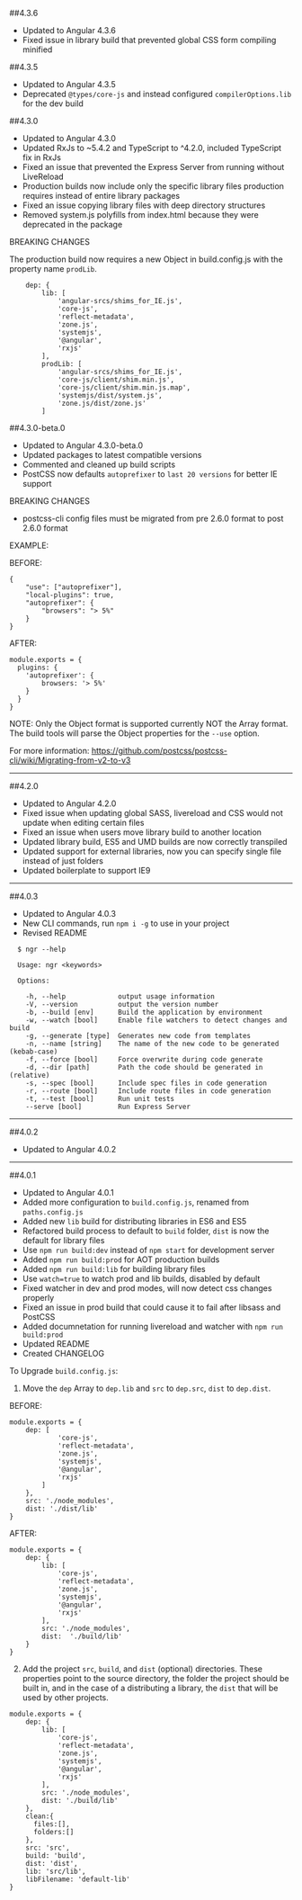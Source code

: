 ##4.3.6

- Updated to Angular 4.3.6
- Fixed issue in library build that prevented global CSS form compiling minified


##4.3.5

- Updated to Angular 4.3.5
- Deprecated `@types/core-js` and instead configured `compilerOptions.lib` for the dev build


##4.3.0

- Updated to Angular 4.3.0
- Updated RxJs to ~5.4.2 and TypeScript to ^4.2.0, included TypeScript fix in RxJs
- Fixed an issue that prevented the Express Server from running without LiveReload
- Production builds now include only the specific library files production requires instead of entire library packages
- Fixed an issue copying library files with deep directory structures
- Removed system.js polyfills from index.html because they were deprecated in the package

BREAKING CHANGES


The production build now requires a new Object in build.config.js with the property name `prodLib`.

```
    dep: {
        lib: [
            'angular-srcs/shims_for_IE.js',
            'core-js',
            'reflect-metadata',
            'zone.js',
            'systemjs',
            '@angular',
            'rxjs'
        ],
        prodLib: [
            'angular-srcs/shims_for_IE.js',
            'core-js/client/shim.min.js',
            'core-js/client/shim.min.js.map',
            'systemjs/dist/system.js',
            'zone.js/dist/zone.js'
        ]
```


##4.3.0-beta.0

- Updated to Angular 4.3.0-beta.0
- Updated packages to latest compatible versions
- Commented and cleaned up build scripts
- PostCSS now defaults `autoprefixer` to `last 20 versions` for better IE support

BREAKING CHANGES

- postcss-cli config files must be migrated from pre 2.6.0 format to post 2.6.0 format

EXAMPLE:

BEFORE:

```
{
    "use": ["autoprefixer"],
    "local-plugins": true,
    "autoprefixer": {
        "browsers": "> 5%"
    }
}

```

AFTER:

```
module.exports = {
  plugins: {
    'autoprefixer': {
        browsers: '> 5%'
    }
  }
}

```

NOTE: Only the Object format is supported currently NOT the Array format. The build tools will parse the Object properties for the `--use` option.

For more information: https://github.com/postcss/postcss-cli/wiki/Migrating-from-v2-to-v3




----------------------------------------------------------------------------------------------------


##4.2.0

- Updated to Angular 4.2.0
- Fixed issue when updating global SASS, livereload and CSS would not update when editing certain files
- Fixed an issue when users move library build to another location
- Updated library build, ES5 and UMD builds are now correctly transpiled
- Updated support for external libraries, now you can specify single file instead of just folders
- Updated boilerplate to support IE9

----------------------------------------------------------------------------------------------------

##4.0.3

- Updated to Angular 4.0.3
- New CLI commands, run `npm i -g` to use in your project
- Revised README

```
  $ ngr --help

  Usage: ngr <keywords>

  Options:

    -h, --help             output usage information
    -V, --version          output the version number
    -b, --build [env]      Build the application by environment
    -w, --watch [bool]     Enable file watchers to detect changes and build
    -g, --generate [type]  Generates new code from templates
    -n, --name [string]    The name of the new code to be generated (kebab-case)
    -f, --force [bool]     Force overwrite during code generate
    -d, --dir [path]       Path the code should be generated in (relative)
    -s, --spec [bool]      Include spec files in code generation
    -r, --route [bool]     Include route files in code generation
    -t, --test [bool]      Run unit tests
    --serve [bool]         Run Express Server

```

----------------------------------------------------------------------------------------------------

##4.0.2

- Updated to Angular 4.0.2

----------------------------------------------------------------------------------------------------

##4.0.1


- Updated to Angular 4.0.1
- Added more configuration to `build.config.js`, renamed from `paths.config.js`
- Added new `lib` build for distributing libraries in ES6 and ES5
- Refactored build process to default to `build` folder, `dist` is now the default for library files
- Use `npm run build:dev` instead of `npm start` for development server
- Added `npm run build:prod` for AOT production builds
- Added `npm run build:lib` for building library files
- Use `watch=true` to watch prod and lib builds, disabled by default
- Fixed watcher in dev and prod modes, will now detect css changes properly
- Fixed an issue in prod build that could cause it to fail after libsass and PostCSS
- Added documnetation for running livereload and watcher with `npm run build:prod`
- Updated README
- Created CHANGELOG


To Upgrade `build.config.js`:

1. Move the `dep` Array to `dep.lib` and `src` to `dep.src`, `dist` to `dep.dist`.

BEFORE:

```
module.exports = {
    dep: [
            'core-js',
            'reflect-metadata',
            'zone.js',
            'systemjs',
            '@angular',
            'rxjs'
        ]
    },
    src: './node_modules',
    dist: './dist/lib'
}
```

AFTER:

```
module.exports = {
    dep: {
        lib: [
            'core-js',
            'reflect-metadata',
            'zone.js',
            'systemjs',
            '@angular',
            'rxjs'
        ],
        src: './node_modules',
        dist:  './build/lib'
    }
}
```

2. Add the project `src`, `build`, and `dist` (optional) directories. These properties point to the source directory, the folder the project should be built in, and in the case of a distributing a library, the `dist` that will be used by other projects.

```
module.exports = {
    dep: {
        lib: [
            'core-js',
            'reflect-metadata',
            'zone.js',
            'systemjs',
            '@angular',
            'rxjs'
        ],
        src: './node_modules',
        dist: './build/lib'
    },
    clean:{
      files:[],
      folders:[]
    },
    src: 'src',
    build: 'build',
    dist: 'dist',
    lib: 'src/lib',
    libFilename: 'default-lib'
}


